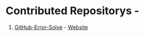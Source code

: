 # Contributed Repositorys -

1. [GitHub-Error-Solve](https://github.com/devvsakib/github-error-solve) - [Website](https://github-error-solve.vercel.app/)
